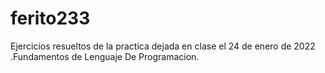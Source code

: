 # ferito233
Ejercicios resueltos de la practica dejada en clase el 24 de enero de 2022 .Fundamentos de Lenguaje De Programacion.
